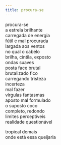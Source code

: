 ```yaml
---
title: procura-se
---
```


procura-se  
a estrela brilhante  
carregada de energia  
fútil e mal procurada  
largada aos ventos  
no qual o cabelo  
brilha, cintila, exposto  
ondas suaves  
posta face brutal  
brutalizado fico  
carregando tristeza  
incerteza  
mal fazer  
vírgulas fantasmas  
aposto mal formulado  
o suposto coco  
completo, redondo  
limites perceptíveis  
realidade questionável

tropical demais  
onde está essa queijaria
